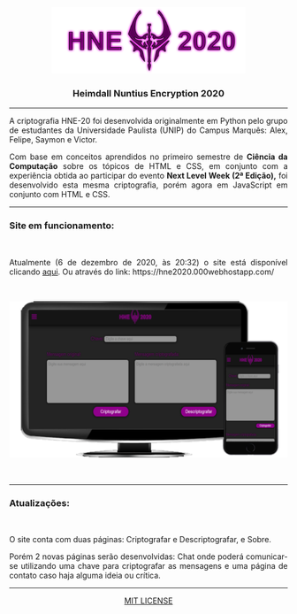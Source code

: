 <p align="center"><img src="https://github.com/FelipeMars/Criptografia_HNE/blob/master/HNE/imagens/hne.png?raw=true" width="350px" height="120px"></p>
<h3 align="center">Heimdall Nuntius Encryption 2020</h3>
<hr>
<p align="justify">A criptografia HNE-20 foi desenvolvida originalmente em Python pelo grupo de estudantes da Universidade Paulista (UNIP) do Campus Marquês: Alex, Felipe, Saymon e Victor.</p>
<p align="justify">Com base em conceitos aprendidos no primeiro semestre de <strong>Ciência da Computação</strong> sobre os tópicos de HTML e CSS, em conjunto com a experiência obtida ao participar do evento <strong>Next Level Week (2ª Edição),</strong> foi desenvolvido esta mesma criptografia, porém agora em JavaScript em conjunto com HTML e CSS.</p>
<hr>
<h3>Site em funcionamento:</h3><br>
<p align="justify">Atualmente (6 de dezembro de 2020, às 20:32) o site está disponível clicando <a href="https://hne2020.000webhostapp.com/">aqui</a>. Ou através do link: https://hne2020.000webhostapp.com/</p><br>
<p align="center"><img src="https://github.com/FelipeMars/Criptografia_HNE/blob/master/assets/hne.png?raw=true" width="600px" heigth="300px"></p><br>
<hr>
<h3>Atualizações:</h3><br>
<p align="justify">O site conta com duas páginas: Criptografar e Descriptografar, e Sobre.</p>
<p align="justify">Porém 2 novas páginas serão desenvolvidas: Chat onde poderá comunicar-se utilizando uma chave para criptografar as mensagens e uma página de contato caso haja alguma ideia ou crítica.</p>
<hr>
<p align="center"><a href="https://github.com/FelipeMars/Criptografia_HNE/blob/master/LICENSE">MIT LICENSE</a></p>
